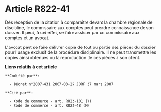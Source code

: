 # Article R822-41

Dès réception de la citation à comparaître devant la chambre régionale de discipline, le commissaire aux comptes peut prendre
connaissance de son dossier. Il peut, à cet effet, se faire assister par un commissaire aux comptes et un avocat.

L'avocat peut se faire délivrer copie de tout ou partie des pièces du dossier pour l'usage exclusif de la procédure
disciplinaire. Il ne peut transmettre les copies ainsi obtenues ou la reproduction de ces pièces à son client.

**Liens relatifs à cet article**

	**Codifié par**:

	  - Décret n°2007-431 2007-03-25 JORF 27 mars 2007

	**Cité par**:

	  - Code de commerce - art. R822-101 (V)
	  - Code de commerce - art. R822-48 (M)
